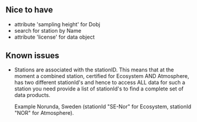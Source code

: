 #

## Nice to have
- attribute 'sampling height' for Dobj
- search for station by Name
- attribute 'license' for data object

## Known issues

- Stations are associated with the stationID. This means that at the moment a combined 
 station, certified for Ecosystem AND Atmosphere, has two different stationId's and hence to access ALL data for such a station you need provide a list of stationId's to find a complete set of data products.
 
	Example Norunda, Sweden (stationId "SE-Nor" for Ecosystem, stationId "NOR" for Atmosphere).

